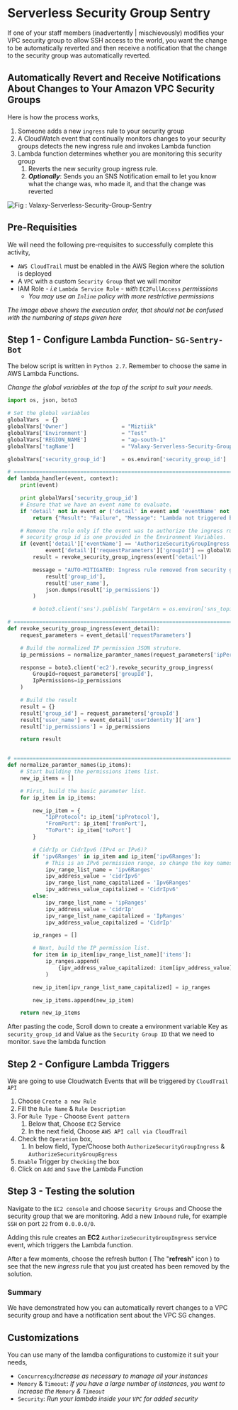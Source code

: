 # Serverless Security Group Sentry
If one of your staff members (inadvertently | mischievously) modifies your VPC security group to allow SSH access to the world,
you want the change to be automatically reverted and then receive a notification that the change to the security group was automatically reverted.

## Automatically Revert and Receive Notifications About Changes to Your Amazon VPC Security Groups

Here is how the process works,
1. Someone adds a new `ingress` rule to your security group
1. A CloudWatch event that continually monitors changes to your security groups detects the new ingress rule and invokes Lambda function
1. Lambda function determines whether you are monitoring this security group
   1. Reverts the new security group ingress rule.
   1. _**Optionally**_: Sends you an SNS Notification email to let you know what the change was, who made it, and that the change was reverted


![Fig : Valaxy-Serverless-Security-Group-Sentry](https://raw.githubusercontent.com/miztiik/serverless-sg-sentry/master/images/Valaxy-Serverless-Security-Group-Sentry.png)

## Pre-Requisities
We will need the following pre-requisites to successfully complete this activity,
- `AWS CloudTrail` must be enabled in the AWS Region where the solution is deployed
- A `VPC` with a custom `Security Group` that we will monitor
- IAM Role - _i.e_ `Lambda Service Role` - _with_ `EC2FullAccess` _permissions_
  - _You may use an `Inline` policy with more restrictive permissions_

_The image above shows the execution order, that should not be confused with the numbering of steps given here_

## Step 1 - Configure Lambda Function- `SG-Sentry-Bot`
The below script is written in `Python 2.7`. Remember to choose the same in AWS Lambda Functions.

_Change the global variables at the top of the script to suit your needs._
```py
import os, json, boto3

# Set the global variables
globalVars  = {}
globalVars['Owner']                 = "Miztiik"
globalVars['Environment']           = "Test"
globalVars['REGION_NAME']           = "ap-south-1"
globalVars['tagName']               = "Valaxy-Serverless-Security-Group-Sentry"

globalVars['security_group_id']     = os.environ['security_group_id']

# ===============================================================================
def lambda_handler(event, context):
    print(event)

    print globalVars['security_group_id']
    # Ensure that we have an event name to evaluate.
    if 'detail' not in event or ('detail' in event and 'eventName' not in event['detail']):
        return {"Result": "Failure", "Message": "Lambda not triggered by an event"}

    # Remove the rule only if the event was to authorize the ingress rule for the given
    # security group id is one provided in the Environment Variables.
    if (event['detail']['eventName'] == 'AuthorizeSecurityGroupIngress' and
            event['detail']['requestParameters']['groupId'] == globalVars['security_group_id']):
        result = revoke_security_group_ingress(event['detail'])

        message = "AUTO-MITIGATED: Ingress rule removed from security group: {} that was added by {}: {}".format(
            result['group_id'],
            result['user_name'],
            json.dumps(result['ip_permissions'])
        )

        # boto3.client('sns').publish( TargetArn = os.environ['sns_topic_arn'], Message = message, Subject = "Auto-mitigation successful" )

# ===============================================================================
def revoke_security_group_ingress(event_detail):
    request_parameters = event_detail['requestParameters']

    # Build the normalized IP permission JSON struture.
    ip_permissions = normalize_paramter_names(request_parameters['ipPermissions']['items'])

    response = boto3.client('ec2').revoke_security_group_ingress(
        GroupId=request_parameters['groupId'],
        IpPermissions=ip_permissions
    )

    # Build the result
    result = {}
    result['group_id'] = request_parameters['groupId']
    result['user_name'] = event_detail['userIdentity']['arn']
    result['ip_permissions'] = ip_permissions

    return result


# ===============================================================================
def normalize_paramter_names(ip_items):
    # Start building the permissions items list.
    new_ip_items = []

    # First, build the basic parameter list.
    for ip_item in ip_items:

        new_ip_item = {
            "IpProtocol": ip_item['ipProtocol'],
            "FromPort": ip_item['fromPort'],
            "ToPort": ip_item['toPort']
        }

        # CidrIp or CidrIpv6 (IPv4 or IPv6)?
        if 'ipv6Ranges' in ip_item and ip_item['ipv6Ranges']:
            # This is an IPv6 permission range, so change the key names.
            ipv_range_list_name = 'ipv6Ranges'
            ipv_address_value = 'cidrIpv6'
            ipv_range_list_name_capitalized = 'Ipv6Ranges'
            ipv_address_value_capitalized = 'CidrIpv6'
        else:
            ipv_range_list_name = 'ipRanges'
            ipv_address_value = 'cidrIp'
            ipv_range_list_name_capitalized = 'IpRanges'
            ipv_address_value_capitalized = 'CidrIp'

        ip_ranges = []

        # Next, build the IP permission list.
        for item in ip_item[ipv_range_list_name]['items']:
            ip_ranges.append(
                {ipv_address_value_capitalized: item[ipv_address_value]}
            )

        new_ip_item[ipv_range_list_name_capitalized] = ip_ranges

        new_ip_items.append(new_ip_item)

    return new_ip_items
```
After pasting the code, Scroll down to create a environment variable Key as `security_group_id` and Value as the `Security Group ID` that we need to monitor. `Save` the lambda function

## Step 2 - Configure Lambda Triggers
We are going to use Cloudwatch Events that will be triggered by `CloudTrail API`
1. Choose `Create a new Rule`
1. Fill the `Rule Name` & `Rule Description`
1. For `Rule Type` - Choose `Event pattern`
   1. Below that, Choose `EC2` Service
   1. In the next field, Choose `AWS API call via CloudTrail`
1. Check the `Operation` box,
   1. In below field, Type/Choose both `AuthorizeSecurityGroupIngress` & `AuthorizeSecurityGroupEgress`
1. `Enable` Trigger by `Checking` the box
1. Click on `Add` and `Save` the Lambda Function

## Step 3 - Testing the solution
Navigate to the `EC2 console` and choose `Security Groups` and Choose the security group that we are monitoring.
Add a new `Inbound` rule, for example `SSH` on port `22` from `0.0.0.0/0`.

Adding this rule creates an **EC2** `AuthorizeSecurityGroupIngress` service event, which triggers the Lambda function.

After a few moments, choose the refresh button ( The "**refresh**" icon ) to see that the new _ingress_ rule that you just created has been removed by the solution.

### Summary
We have demonstrated how you can automatically revert changes to a VPC security group and have a notification sent about the VPC SG changes.

## Customizations
You can use many of the lamdba configurations to customize it suit your needs,

- `Concurrency`:_Increase as necessary to manage all your instances_
- `Memory` & `Timeout`: _If you have a large number of instances, you want to increase the `Memory` & `Timeout`_
- `Security`: _Run your lambda inside your `VPC` for added security_


